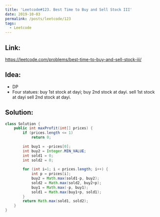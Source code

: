```yaml
---
title: 'Leetcode#123. Best Time to Buy and Sell Stock III'
date: 2019-10-03
permalink: /posts/leetcode/123
tags:
  - Leetcode
---
```

## Link: ##
https://leetcode.com/problems/best-time-to-buy-and-sell-stock-iii/

## Idea: ##
- DP
- Four statues: 
    buy 1st stock at dayi;
    buy 2nd stock at dayi.
    sell 1st stock at dayi
    sell 2nd stock at dayi.

## Solution: ##
```java
class Solution {
    public int maxProfit(int[] prices) {
        if (prices.length <= 1)
            return 0;
        
        int buy1 = -prices[0];
        int buy2 = Integer.MIN_VALUE;
        int sold1 = 0;
        int sold2 = 0;
        
        for (int i=1; i < prices.length; i++) {
            int p = prices[i];
            buy2 = Math.max(sold1-p, buy2);
            sold2 = Math.max(sold2, buy2+p);
            buy1 = Math.max(-p, buy1);
            sold1 = Math.max(buy1+p, sold1);
        }
        return Math.max(sold1, sold2);
    }
}
```
